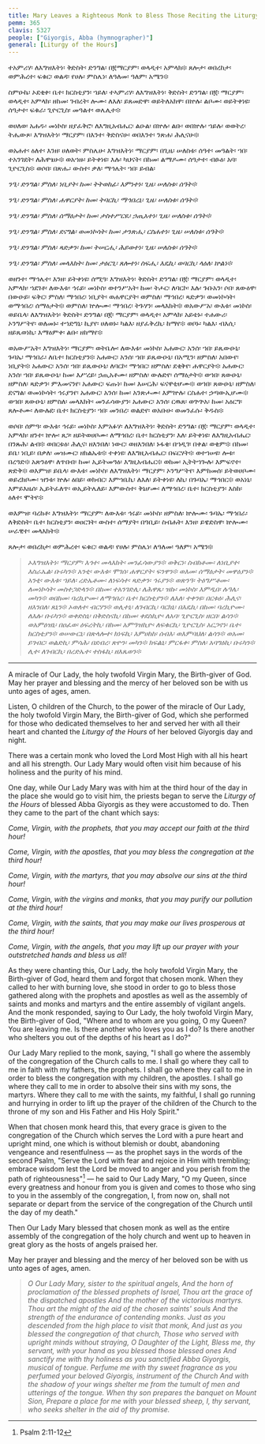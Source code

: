 ```yaml
---
title: Mary Leaves a Righteous Monk to Bless Those Reciting the Liturgy of the Hours of Abba Giyorgis
pemm: 365
clavis: 5327
people: ["Giyorgis, Abba (hymnographer)"]
general: [Liturgy of the Hours]
---
```

ተአምሪሃ፡ ለእግዝእትነ፡ ቅድስት፡ ድንግል፡ በ፪ማርያም፡ ወላዲተ፡ አምላክ፨ ጸሎታ፡ ወበረከታ፡ ወምሕረተ፡ ፍቁር፡ ወልዳ፡ የሀሉ፡ ምስሌነ፡ ለዓለመ፡ ዓለም፡ አሜን፨

ስምዑኬ፡ ኦደቂቀ፡ ቤተ፡ ክርስቲያን፡ ኀይለ፡ ተኣምሪሃ፡ ለእግዝእትነ፡ ቅድስት፡ ድንግል፡ በ፪፡ ማርያም፡ ወላዲተ፡ አምላክ፡ ዘከመ፡ ገብረት፡ ሎሙ፡ ለእለ፡ ይጸመድዋ፡ ወይትለአክዋ፡ በኵሉ፡ ልቦሙ፡ ወይትቀነዩ፡ ሰዓታተ፡ ፍቁራ፡ ጊዮርጊስ፡ መዓልተ፡ ወሌሊተ፨

ወሀለወ፡ አሐዱ፡ መነኮስ፡ ዘያፈቅሮ፡ ለእግዚአብሔር፡ ልዑል፡ በኵሉ፡ ልቡ፡ ወበኵሉ፡ ኀይሉ፡ ወወትረ፡ ትሔውጾ፡ እግዝእትነ፡ ማርያም፡ በእንተ፡ ቅድስናሁ፡ ወበእንተ፡ ንጽሐ፡ ሕሊናሁ፨

ወአሐተ፡ ዕለተ፡ እንዘ፡ ሀለወት፡ ምስሌሁ፡ እግዝእትነ፡ ማርያም፡ በጊዜ፡ ሠለስቱ፡ ሰዓተ፡ መዓልት፡ ኀበ፡ ተአንገደት፡ ለሕዋፄሁ፨ ወአኀዙ፡ ይትቀነዩ፡ እሉ፡ ካህናት፡ በከመ፡ ልማዶሙ፡ ሰዓታተ፡ ብፁዕ፡ አባ፡ ጊዮርጊስ፨ ወሶበ፡ በጽሑ፡ ውስተ፡ ቃለ፡ ማኅሌት፡ ኀበ፡ ይብል፡

  *ንዒ፡ ድንግል፡ ምስለ፡ ነቢያት፡ ከመ፡ ትትወከፊ፡ እምነተነ፡ ጊዜ፡ ሠለስቱ፡ ሰዓት፨*

  *ንዒ፡ ድንግል፡ ምስለ፡ ሐዋርያት፡ ከመ፡ ትባርኪ፡ ማኅበረኒ፡ ጊዜ፡ ሠለስቱ፡ ሰዓት፨*

  *ንዒ፡ ድንግል፡ ምስለ፡ ሰማዕታት፡ ከመ፡ ታስተሥርዪ፡ ኃጢአተነ፡ ጊዜ፡ ሠለስቱ፡ ሰዓት፨*

  *ንዒ፡ ድንግል፡ ምስለ፡ ደናግል፡ ወመነኮሳት፡ ከመ፡ ታንጽሒ፡ ርስሐተነ፡ ጊዜ፡ ሠለስቱ፡ ሰዓት፨*

  *ንዒ፡ ድንግል፡ ምስለ፡ ጻድቃን፡ ከመ፡ ትሠርሒ፡ ሕይወተነ፡ ጊዜ፡ ሠለስቱ፡ ሰዓት፨*

  *ንዒ፡ ድንግል፡ ምስለ፡ መላእክት፡ ከመ፡ ታዕርጊ፡ ጸሎተነ፡ ስፍሒ፡ እዴኪ፡ ወባርኪ፡ ላዕለ፡ ኵልነ፨*

ወዘንተ፡ ማኅሌተ፡ እንዘ፡ ይትቀነዩ፡ ሰሚዓ፡ እግዝእትነ፡ ቅድስት፡ ድንግል፡ በ፪፡ ማርያም፡ ወላዲተ፡ አምላክ፡ ኀደገቶ፡ ለውእቱ፡ ኅሩይ፡ መነኮስ፡ ወተንሥአት፡ ከመ፡ ትሖር፡ ለባርኮ፡ እሉ፡ ጉቡአን፡ ሶበ፡ ጸውዕዋ፡ በውዑይ፡ ፍቅር፡ ምስለ፡ ማኅበረ፡ ነቢያት፡ ወሐዋርያት፡ ወምስለ፡ ማኅበረ፡ ጻድቃን፡ ወመነኮሳት፡ ወማኅበረ፡ ሰማዕታት፨ ወምስለ፡ ኵሎሙ፡ ማኅበረ፡ ትጉሃን፡ መላእክት፨ ወአውሥአ፡ ውእቱ፡ መነኮስ፡ ወይቤላ፡ ለእግዝእትነ፡ ቅድስት፡ ድንግል፡ በ፪፡ ማርያም፡ ወላዲተ፡ አምላክ፡ አይቴኑ፡ ተሐውሪ፡ ኦንግሥትየ፡ ወለመኑ፡ ተኀድግኒ፡ ኪያየ፡ ሀለወኑ፡ ካልእ፡ ዘያፈቅረኪ፡ ከማየ፨ ወቦኑ፡ ካልእ፡ ብእሲ፡ ዘይጼወነኪ፡ እማዕምቀ፡ ልቡ፡ ዘከማየ፨ 

ወአውሥአት፡ እግዝእትነ፡ ማርያም፡ ወትቤሎ፡ ለውእቱ፡ መነኮስ፡ አሐውር፡ አንሰ፡ ኀበ፡ ይጼውዑኒ፡ ጉባኤ፡ ማኅበራ፡ ለቤተ፡ ክርስቲያን፨ አሐውር፡ አንሰ፡ ኀበ፡ ይጼውዑኒ፡ በአሚን፡ ዘምስለ፡ አበውየ፡ ነቢያት፨ አሐውር፡ አንሰ፡ ኀበ፡ ይጼውዑኒ፡ ለባርኮ፡ ማኅበር፡ ዘምስለ፡ ደቂቅየ፡ ሐዋርያት፨ አሐውር፡ አንሰ፡ ኀበ፡ ይጼውዑኒ፡ ከመ፡ እሥረይ፡ ኃጢአቶሙ፡ ዘምስለ፡ ውሉድየ፡ ሰማዕታት፨ ወኀበ፡ ጸውዑኒ፡ ዘምስለ፡ ጻድቃን፡ ምእመናንየ፡ አሐውር፡ ፍጡነ፡ ከመ፡ እሠርሕ፡ ፍናዋቲሆሙ፨ ወኀበ፡ ጸውዑኒ፡ ዘምስለ፡ ደናግል፡ ወመነኮሳት፡ ኅሩያንየ፡ አሐውር፡ አንሰ፡ ከመ፡ አንጽሖሙ፡ እምኵሉ፡ ርስሐተ፡ ኃጣውኢሆሙ፨ ወኀበ፡ ጸውዑኒ፡ ዘምስለ፡ መላእክት፡ መንፈሳውያን፡ አሐውር፡ አንሰ፡ ርዉጸ፡ ወጕጕአ፡ ከመ፡ አዕርግ፡ ጸሎቶሙ፡ ለውሉደ፡ ቤተ፡ ክርስቲያን፡ ኀበ፡ መንበረ፡ ወልድየ፡ ወአቡሁ፡ ወመንፈሱ፡ ቅዱስ፨

ወሶበ፡ ሰምዓ፡ ውእቱ፡ ኅሩይ፡ መነኮስ፡ እምአፉሃ፡ ለእግዝእትነ፡ ቅድስት፡ ድንግል፡ በ፪፡ ማርያም፡ ወላዲተ፡ አምላክ፡ ዘንተ፡ ኵሎ፡ ጸጋ፡ ዘይትወሀቦሙ፡ ለማኅበረ፡ ቤተ፡ ክርስቲያን፡ እለ፡ ይትቀነዩ፡ ለእግዚአብሔር፡ በንጹሕ፡ ልብ፨ ወበርቱዕ፡ ሕሊና፡ ዘእንበለ፡ ነውር፡ ወዘእንበለ፡ ኑፋቄ፡ በኀዲገ፡ በቀል፡ ወቂም፨ በከመ፡ ይቤ፡ ነቢይ፡ በቃለ፡ መዝሙር፡ ዘክልኤቱ፨ ተቀነዩ፡ ለእግዚአብሔር፡ በፍርሃት፨ ወተኀሠዩ፡ ሎቱ፡ በረዓድ፨ አጽንዕዋ፡ ለጥበብ፡ ከመ፡ ኢይትመዓዕ፡ እግዚአብሔር፨ ወከመ፡ ኢትትኀጐሉ፡ እምፍኖተ፡ ጽድቅ፨ ወእምዝ፡ ይቤላ፡ ውእቱ፡ መነኮስ፡ ለእግዝእትነ፡ ማርያም፡ ኦንግሥትየ፡ እምከመሰ፡ ይትወሀቦሙ፡ ወይረክቦሙ፡ ዝንቱ፡ ኵሉ፡ ዕበይ፡ ወክብር፡ እምኀቤኪ፡ ለእለ፡ ይትቀነዩ፡ ለኪ፡ በጉባኤ፡ ማኅበር፨ ወአነኒ፡ እምይእዜሰ፡ ኢይትፈለጥ፡ ወኢይትሌለይ፡ እምውስተ፡ ቅኔሆሙ፡ ለማኅበረ፡ ቤተ፡ ክርስቲያን፡ እስከ፡ ዕለተ፡ ሞትየ፨

ወእምዝ፡ ባረከቶ፡ እግዝእትነ፡ ማርያም፡ ለውእቱ፡ ኅሩይ፡ መነኮስ፡ ዘምስለ፡ ኵሎሙ፡ ጉባኤ፡ ማኅበራ፡ ለቅድስት፡ ቤተ፡ ክርስቲያን፡ ወዐርገት፡ ውስተ፡ ሰማያት፡ በዓቢይ፡ ስብሐት፡ እንዘ፡ ይዌድስዋ፡ ኵሎሙ፡ ሠራዊተ፡ መላእክት፨ 

ጸሎታ፡ ወበረከታ፡ ወምሕረተ፡ ፍቁር፡ ወልዳ፡ የሀሉ፡ ምስሌነ፡ ለዓለመ፡ ዓለም፡ አሜን፨

>*ኦእግዝእትነ፡ ማርያም፡ እኅተ፡ መላእክት፡ መንፈሳውያን፨*
>*ወቅርነ፡ ስብከቶሙ፡ ለነቢያተ፡ እስራኤል፡ ቡሩካን፨*
>*አንቲ፡ ውእቱ፡ ሞገሰ፡ ሐዋርያት፡ ፍንዋን፨*
>*ወእመ፡ ሰማዕታት፡ መዋዕያን፨*
>*አንቲ፡ ውእቱ፡ ኀይለ፡ ረድኤቶሙ፡ ለነፍሳተ፡ ጻድቃን፡ ኅሩያን፨*
>*ወጽንዓ፡ ትዕግሥቶሙ፡ ለመነኮሳት፡ መስተጋድላን፨*
>*በከመ፡ ተአንገድሊ፡ ለሕዋጼ፡ ዝኩ፡ መነኮስ፡ እምዲበ፡ ሉዓሌ፡ መካን፨*
>*ወበከመ፡ ባረኪዮሙ፡ ለማኅበረ፡ ቤተ፡ ክርስቲያን፨*
>*ለእለ፡ ተቀንዩ፡ በርቱዕ፡ ሕሊና፡ ዘእንበለ፡ ጸኒን፨*
>*ኦወለተ፡ ብርሃን፨*
>*ወሊተኒ፡ ለገብርኪ፡ ባርክኒ፡ በእዴኪ፡ በከመ፡ ባረኪዮሙ፡ ለእሉ፡ ቡሩካን፨*
>*ወቀድስኒ፡ በቅድስናኪ፡ በከመ፡ ቀደስኪዮ፡ ለአባ፡ ጊዮርጊስ፡ ዘርበ፡ ልሳን፨*
>*ወአምዕዝኒ፡ በዐፈወ፡ ዕፍረትኪ፡ በከመ፡ አምዓዝኪዮ፡ ለፍቁርኪ፡ ጊዮርጊስ፡ አርጋኖነ፡ ቤተ፡ ክርስቲያን፨*
>*ወሠውርኒ፡ በጽላሎተ፡ ክነፍኪ፡ እምሀከከ፡ ሰብእ፡ ወእምባህለ፡ ልሳን፨*
>*ወአመ፡ ይገብር፡ ወልድኪ፡ ምሳሕ፡ በደብረ፡ ጽዮን፡ መካን፨*
>*ክፍልኒ፡ ምርፋቀ፡ ምስለ፡ አባግዕኪ፡ ቡሩካን፨*
>*ሊተ፡ ለገብርኪ፡ በረድኤተ፡ ተስፋኪ፡ ዘእጼወን፨*

----

A miracle of Our Lady, the holy twofold Virgin Mary, the Birth-giver of God. May her prayer and blessing and the mercy of her beloved son be with us unto ages of ages, amen.

Listen, O children of the Church, to the power of the miracle of Our Lady, the holy twofold Virgin Mary, the Birth-giver of God, which she performed for those who dedicated themselves to her and served her with all their heart and chanted the *Liturgy of the Hours* of her beloved Giyorgis day and night.

There was a certain monk who loved the Lord Most High with all his heart and all his strength. Our Lady Mary would often visit him because of his holiness and the purity of his mind.

One day, while Our Lady Mary was with him at the third hour of the day in the place she would go to visit him, the priests began to serve the *Liturgy of the Hours* of blessed Abba Giyorgis as they were accustomed to do. Then they came to the part of the chant which says:

  *Come, Virgin, with the prophets, that you may accept our faith at the third hour!*

  *Come, Virgin, with the apostles, that you may bless the congregation at the third hour!*

  *Come, Virgin, with the martyrs, that you may absolve our sins at the third hour!*

  *Come, Virgin, with the virgins and monks, that you may purify our pollution at the third hour!*

  *Come, Virgin, with the saints, that you may make our lives prosperous at the third hour!*

  *Come, Virgin, with the angels, that you may lift up our prayer with your outstretched hands and bless us all!*

As they were chanting this, Our Lady, the holy twofold Virgin Mary, the Birth-giver of God, heard them and forgot that chosen monk. When they called to her with burning love, she stood in order to go to bless those gathered along with the prophets and apostles as well as the assembly of saints and monks and martyrs and the entire assembly of vigilant angels. And the monk responded, saying to Our Lady, the holy twofold Virgin Mary, the Birth-giver of God, "Where and to whom are you going, O my Queen? You are leaving me. Is there another who loves you as I do? Is there another who shelters you out of the depths of his heart as I do?"

Our Lady Mary replied to the monk, saying, "I shall go where the assembly of the congregation of the Church calls to me. I shall go where they call to me in faith with my fathers, the prophets. I shall go where they call to me in order to bless the congregation with my children, the apostles. I shall go where they call to me in order to absolve their sins with my sons, the martyrs. Where they call to me with the saints, my faithful, I shall go running and hurrying in order to lift up the prayer of the children of the Church to the throne of my son and His Father and His Holy Spirit."

When that chosen monk heard this, that every grace is given to the congregation of the Church which serves the Lord with a pure heart and upright mind, one which is without blemish or doubt, abandoning vengeance and resentfulness — as the prophet says in the words of the second Psalm, "Serve the Lord with fear and rejoice in Him with trembling; embrace wisdom lest the Lord be moved to anger and you perish from the path of righteousness"[^1] — he said to Our Lady Mary, "O my Queen, since every greatness and honour from you is given and comes to those who sing to you in the assembly of the congregation, I, from now on, shall not separate or depart from the service of the congregation of the Church until the day of my death."

Then Our Lady Mary blessed that chosen monk as well as the entire assembly of the congregation of the holy church and went up to heaven in great glory as the hosts of angels praised her.

May her prayer and blessing and the mercy of her beloved son be with us unto ages of ages, amen.

>*O Our Lady Mary, sister to the spiritual angels,*
>*And the horn of proclamation of the blessed prophets of Israel,*
>*Thou art the grace of the dispatched apostles*
>*And the mother of the victorious martyrs.*
>*Thou art the might of the aid of the chosen saints' souls*
>*And the strength of the endurance of contending monks.*
>*Just as you descended from the high place to visit that monk,*
>*And just as you blessed the congregation of that church,*
>*Those who served with upright minds without straying,*
>*O Daughter of the Light,*
>*Bless me, thy servant, with your hand as you blessed those blessed ones*
>*And sanctify me with thy holiness as you sanctified Abba Giyorgis, musical of tongue.*
>*Perfume me with thy sweet fragrance as you perfumed your beloved Giyorgis, instrument of the Church*
>*And with the shadow of your wings shelter me from the tumult of men and utterings of the tongue.*
>*When thy son prepares the banquet on Mount Sion,*
>*Prepare a place for me with your blessed sheep,*
>*I, thy servant, who seeks shelter in the aid of thy promise.*

[^1]: Psalm 2:11-12